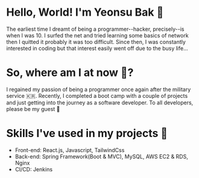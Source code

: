 # Hello, World! I'm Yeonsu Bak 👋
The earliest time I dreamt of being a programmer--hacker, precisely--is when I was 10.
I surfed the net and tried learning some basics of network then I quitted it probably it was too difficult.
Since then, I was constantly interested in coding but that interest easily went off due to the busy life...

# So, where am I at now 👀?
I regained my passion of being a programmer once again after the military service :kr:.
Recently, I completed a boot camp with a couple of projects and just getting into the journey as a software developer. To all developers, please be my guest 🤗

# Skills I've used in my projects 🚀
- Front-end: React.js, Javascript, TailwindCss
- Back-end: Spring Framework(Boot & MVC), MySQL, AWS EC2 & RDS, Nginx
- CI/CD: Jenkins
